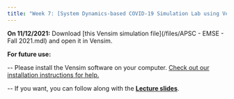 ```yaml
---
title: "Week 7: [System Dynamics-based COVID-19 Simulation Lab using Vensim software]"
---
```


**On 11/12/2021:** Download [this Vensim simulation file](/files/APSC - EMSE - Fall 2021.mdl) and open it in Vensim.


**For future use:** 

-- Please install the Vensim software on your computer. <a href="/files/vensim_install.pdf" target="_blank">Check out our installation instructions for help.</a>

-- If you want, you can follow along with the **[Lecture slides](/files/emse.pdf)**.

<!-- <iframe src="https://docs.google.com/presentation/d/e/2PACX-1vShpJVzCc-sh1-kZMS1d0DHoETxAHAHPJzABhGs0VFIQqy7VuQpTW3eK733AcA10k7-a4_goENVhsF_/embed?start=false&loop=false&delayms=30000" frameborder="0" width="1280" height="749" allowfullscreen="true" mozallowfullscreen="true" webkitallowfullscreen="true"></iframe> -->
